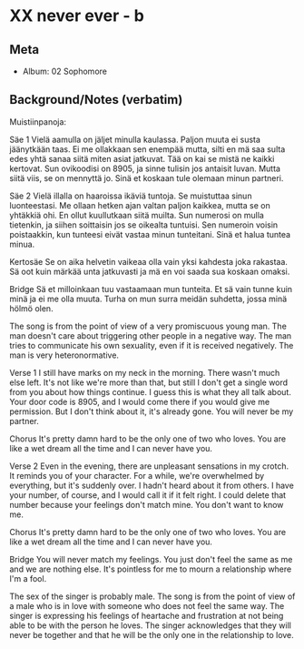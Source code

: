 # XX never ever - b

## Meta
- Album: 02 Sophomore

## Background/Notes (verbatim)

Muistiinpanoja:


Säe 1
Vielä aamulla on jäljet minulla kaulassa.
Paljon muuta ei susta jäänytkään taas.
Ei me ollakkaan sen enempää mutta, silti en mä saa sulta edes yhtä sanaa siitä miten asiat jatkuvat.
Tää on kai se mistä ne kaikki kertovat.
Sun ovikoodisi on 8905, ja sinne tulisin jos antaisit luvan.
Mutta siitä viis, se on mennyttä jo.
Sinä et koskaan tule olemaan minun partneri.

Säe 2
Vielä illalla on haaroissa ikäviä tuntoja.
Se muistuttaa sinun luonteestasi.
Me ollaan hetken ajan valtan paljon kaikkea, mutta se on yhtäkkiä ohi.
En ollut kuullutkaan siitä muilta.
Sun numerosi on mulla tietenkin, ja siihen soittaisin jos se oikealta tuntuisi.
Sen numeroin voisin poistaakkin, kun tunteesi eivät vastaa minun tunteitani.
Sinä et halua tuntea minua.

Kertosäe
Se on aika helvetin vaikeaa olla vain yksi kahdesta joka rakastaa.
Sä oot kuin märkää unta jatkuvasti ja mä en voi saada sua koskaan omaksi.

Bridge
Sä et milloinkaan tuu vastaamaan mun tunteita.
Et sä vain tunne kuin minä ja ei me olla muuta.
Turha on mun surra meidän suhdetta, jossa minä hölmö olen.



The song is from the point of view of a very promiscuous young man. The man doesn't care about triggering other people in a negative way. The man tries to communicate his own sexuality, even if it is received negatively. The man is very heteronormative.

Verse 1
I still have marks on my neck in the morning.
There wasn't much else left.
It's not like we're more than that, but still I don't get a single word from you about how things continue.
I guess this is what they all talk about.
Your door code is 8905, and I would come there if you would give me permission.
But I don't think about it, it's already gone.
You will never be my partner.

Chorus
It's pretty damn hard to be the only one of two who loves.
You are like a wet dream all the time and I can never have you.

Verse 2
Even in the evening, there are unpleasant sensations in my crotch.
It reminds you of your character.
For a while, we're overwhelmed by everything, but it's suddenly over.
I hadn't heard about it from others.
I have your number, of course, and I would call it if it felt right.
I could delete that number because your feelings don't match mine.
You don't want to know me.

Chorus
It's pretty damn hard to be the only one of two who loves.
You are like a wet dream all the time and I can never have you.

Bridge
You will never match my feelings.
You just don't feel the same as me and we are nothing else.
It's pointless for me to mourn a relationship where I'm a fool.



The sex of the singer is probably male. The song is from the point of view of a male who is in love with someone who does not feel the same way. The singer is expressing his feelings of heartache and frustration at not being able to be with the person he loves. The singer acknowledges that they will never be together and that he will be the only one in the relationship to love.


